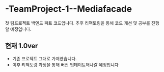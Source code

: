 # -TeamProject-1--Mediafacade
첫 팀프로젝트 백엔드 파트 코드입니다. 추후 리팩토링을 통해 코드 개선 및 공부를 진행할 예정입니다.

## 현재 1.0ver
- 기존 프로젝트 그대로 가져왔습니다.
- 이후 리팩토링 과정을 통해 버전 업데이트해나갈 예정입니다

